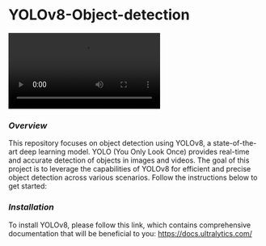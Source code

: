 # YOLOv8-Object-detection

![alt text]( https://github.com/pahaht/YOLOv8-Fall-detection/cars-detection.mp4)  

### *Overview*
This repository focuses on object detection using YOLOv8, a state-of-the-art deep learning model. 
YOLO (You Only Look Once) provides real-time and accurate detection of objects in images and videos.
The goal of this project is to leverage the capabilities of YOLOv8 for efficient and precise
object detection across various scenarios. Follow the instructions below to get started:

### *Installation*
To install YOLOv8, please follow this link, which contains comprehensive 
documentation that will be beneficial to you: https://docs.ultralytics.com/


